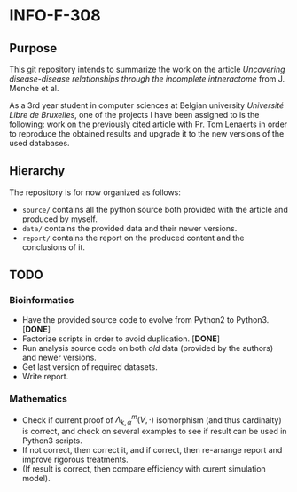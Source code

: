 # INFO-F-308

## Purpose

This git repository intends to summarize the work on the article *Uncovering disease-disease relationships
through the incomplete intneractome* from J. Menche et al.

As a 3rd year student in computer sciences at Belgian university *Université Libre de Bruxelles*, one of the
projects I have been assigned to is the following: work on the previously cited article with Pr. Tom Lenaerts
in order to reproduce the obtained results and upgrade it to the new versions of the used databases.

## Hierarchy

The repository is for now organized as follows:

+ `source/` contains all the python source both provided with the article and produced by myself.
+ `data/` contains the provided data and their newer versions.
+ `report/` contains the report on the produced content and the conclusions of it.

## TODO

### Bioinformatics

+ Have the provided source code to evolve from Python2 to Python3.  [**DONE**]
+ Factorize scripts in order to avoid duplication.  [**DONE**]
+ Run analysis source code on both *old* data (provided by the authors) and newer versions.
+ Get last version of required datasets.
+ Write report.

### Mathematics

+ Check if current proof of $\Lambda_{k,\alpha}^m(V, \cdot)$ isomorphism (and thus cardinalty) is correct, and check
on several examples to see if result can be used in Python3 scripts.
+ If not correct, then correct it, and if correct, then re-arrange report and improve rigorous treatments.
+ (If result is correct, then compare efficiency with curent simulation model).
